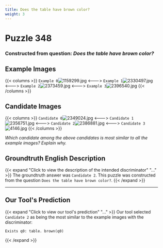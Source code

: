 ```yaml
---
title: Does the table have brown color?
weight: 3
---
```


# Puzzle 348
### Constructed from question: _Does the table have brown color?_


## Example Images
{{< columns >}}
`Example 0`![1159299.jpg](/gqa_images/1159299.jpg)
<--->
`Example 1`![2330497.jpg](/gqa_images/2330497.jpg)
<--->
`Example 2`![2373459.jpg](/gqa_images/2373459.jpg)
<--->
`Example 3`![2396540.jpg](/gqa_images/2396540.jpg)
{{< /columns >}}

## Candidate Images
{{< columns >}}
`Candidate 0`![2349024.jpg](/gqa_images/2349024.jpg)
<--->
`Candidate 1`![2356751.jpg](/gqa_images/2356751.jpg)
<--->
`Candidate 2`![2386881.jpg](/gqa_images/2386881.jpg)
<--->
`Candidate 3`![4146.jpg](/gqa_images/4146.jpg)
{{< /columns >}}

*Which candidate among the above candidates is most similar to all the example images? Explain why.*

## Groundtruth English Description

{{< expand "Click to view the description of the intended discriminator" "..." >}}
The groundtruth answer was `Candidate 2`. This puzzle was constructed from the question `Does the table have brown color?`.
{{< /expand >}}

---

## Our Tool's Prediction

{{< expand "Click to view our tool's prediction" "..." >}}
Our tool selected `Candidate 2` as being the most similar to the example images with the discriminator:
```plaintext
Exists q0: table. brown(q0)
```
{{< /expand >}}
